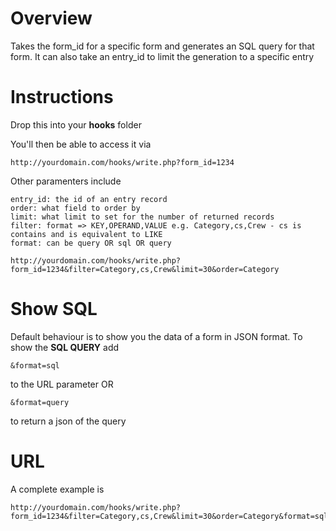 # Overview
Takes the form_id for a specific form and generates an SQL query for that form. It can also take an entry_id to limit the generation to a specific entry

# Instructions

Drop this into your **hooks** folder

You'll then be able to access it via

    http://yourdomain.com/hooks/write.php?form_id=1234

Other paramenters include

    entry_id: the id of an entry record
    order: what field to order by
    limit: what limit to set for the number of returned records
    filter: format => KEY,OPERAND,VALUE e.g. Category,cs,Crew - cs is contains and is equivalent to LIKE
    format: can be query OR sql OR query
    
    http://yourdomain.com/hooks/write.php?form_id=1234&filter=Category,cs,Crew&limit=30&order=Category
    
# Show SQL 
Default behaviour is to show you the data of a form in JSON format. To show the **SQL QUERY** add 

    &format=sql 

to the URL parameter OR

    &format=query
    
to return a json of the query

# URL
A complete example is 

    http://yourdomain.com/hooks/write.php?form_id=1234&filter=Category,cs,Crew&limit=30&order=Category&format=sql


    